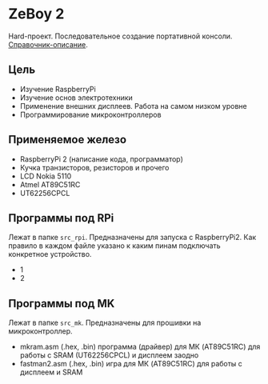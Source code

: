 # ZeBoy 2
Hard-проект. 
Последовательное создание портативной консоли.
[Справочник-описание][lnk_help].

Цель
--------
- Изучение RaspberryPi
- Изучение основ электротехники
- Применение внешних дисплеев. Работа на самом низком уровне
- Программирование микроконтроллеров

Применяемое железо
--------
- RaspberryPi 2 (написание кода, программатор)
- Кучка транзисторов, резисторов и прочего
- LCD Nokia 5110
- Atmel AT89C51RC
- UT62256CPCL



Программы под RPi
----------
Лежат в папке `src_rpi`. Предназначены для запуска с RaspberryPi2. Как правило в каждом файле указано к каким пинам подключать конкретное устройство.
- 1
- 2


Программы под MK
----------
Лежат в папке `src_mk`. Предназначены для прошивки на микроконтроллер.
- mkram.asm (.hex, .bin) программа (драйвер) для МК (AT89C51RC) для работы с SRAM (UT62256CPCL) и дисплеем заодно
- fastman2.asm (.hex, .bin) игра для МК (AT89C51RC) для работы с дисплеем и SRAM


[lnk_help]: <http://zedk.ru/ss/zeboy2/index.html>
